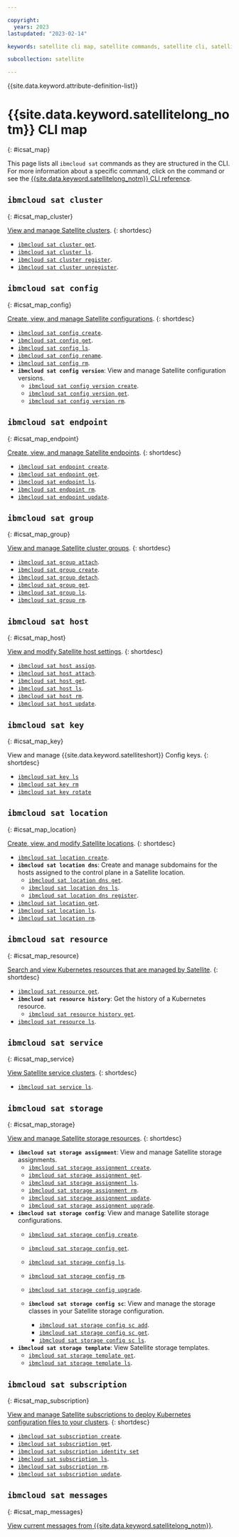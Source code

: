 ```yaml
---

copyright:
  years: 2023
lastupdated: "2023-02-14"

keywords: satellite cli map, satellite commands, satellite cli, satellite reference

subcollection: satellite

---
```


{{site.data.keyword.attribute-definition-list}}


# {{site.data.keyword.satellitelong_notm}} CLI map
{: #icsat_map}

This page lists all `ibmcloud sat` commands as they are structured in the CLI. For more information about a specific command, click on the command or see the [{{site.data.keyword.satellitelong_notm}} CLI reference](/docs/satellite?topic=satellite-satellite-cli-reference).

## `ibmcloud sat cluster`
{: #icsat_map_cluster}

[View and manage Satellite clusters](/docs/satellite?topic=satellite-satellite-cli-reference#sat-cluster-commands).
{: shortdesc}

* [`ibmcloud sat cluster get`](/docs/satellite?topic=satellite-satellite-cli-reference#cli-cluster-get).
* [`ibmcloud sat cluster ls`](/docs/satellite?topic=satellite-satellite-cli-reference#cli-cluster-ls).
* [`ibmcloud sat cluster register`](/docs/satellite?topic=satellite-satellite-cli-reference#cli-cluster-register).
* [`ibmcloud sat cluster unregister`](/docs/satellite?topic=satellite-satellite-cli-reference#cli-cluster-unregister).

## `ibmcloud sat config`
{: #icsat_map_config}

[Create, view, and manage Satellite configurations](/docs/satellite?topic=satellite-satellite-cli-reference#sat-config-configuration-commands).
{: shortdesc}

* [`ibmcloud sat config create`](/docs/satellite?topic=satellite-satellite-cli-reference#cli-config-configuration-create).
* [`ibmcloud sat config get`](/docs/satellite?topic=satellite-satellite-cli-reference#cli-config-configuration-get).
* [`ibmcloud sat config ls`](/docs/satellite?topic=satellite-satellite-cli-reference#cli-config-configuration-ls).
* [`ibmcloud sat config rename`](/docs/satellite?topic=satellite-satellite-cli-reference#cli-config-configuration-rename).
* [`ibmcloud sat config rm`](/docs/satellite?topic=satellite-satellite-cli-reference#cli-config-configuration-rm).
* **`ibmcloud sat config version`**: View and manage Satellite configuration versions.
    * [`ibmcloud sat config version create`](/docs/satellite?topic=satellite-satellite-cli-reference#cli-config-configuration-version-create).
    * [`ibmcloud sat config version get`](/docs/satellite?topic=satellite-satellite-cli-reference#cli-config-configuration-version-get).
    * [`ibmcloud sat config version rm`](/docs/satellite?topic=satellite-satellite-cli-reference#cli-config-configuration-version-rm).

## `ibmcloud sat endpoint`
{: #icsat_map_endpoint}

[Create, view, and manage Satellite endpoints](/docs/satellite?topic=satellite-satellite-cli-reference#sat-endpoint-commands).
{: shortdesc}

* [`ibmcloud sat endpoint create`](/docs/satellite?topic=satellite-satellite-cli-reference#cli-endpoint-create).
* [`ibmcloud sat endpoint get`](/docs/satellite?topic=satellite-satellite-cli-reference#cli-endpoint-get).
* [`ibmcloud sat endpoint ls`](/docs/satellite?topic=satellite-satellite-cli-reference#cli-endpoint-ls).
* [`ibmcloud sat endpoint rm`](/docs/satellite?topic=satellite-satellite-cli-reference#cli-endpoint-rm).
* [`ibmcloud sat endpoint update`](/docs/satellite?topic=satellite-satellite-cli-reference#cli-endpoint-update).

## `ibmcloud sat group`
{: #icsat_map_group}

[View and manage Satellite cluster groups](/docs/satellite?topic=satellite-satellite-cli-reference#cluster-group-commands).
{: shortdesc}

* [`ibmcloud sat group attach`](/docs/satellite?topic=satellite-satellite-cli-reference#cluster-group-attach).
* [`ibmcloud sat group create`](/docs/satellite?topic=satellite-satellite-cli-reference#cluster-group-create).
* [`ibmcloud sat group detach`](/docs/satellite?topic=satellite-satellite-cli-reference#cluster-group-detach).
* [`ibmcloud sat group get`](/docs/satellite?topic=satellite-satellite-cli-reference#cluster-group-get).
* [`ibmcloud sat group ls`](/docs/satellite?topic=satellite-satellite-cli-reference#cluster-group-ls).
* [`ibmcloud sat group rm`](/docs/satellite?topic=satellite-satellite-cli-reference#cluster-group-rm).

## `ibmcloud sat host`
{: #icsat_map_host}

[View and modify Satellite host settings](/docs/satellite?topic=satellite-satellite-cli-reference#sat-host-commands).
{: shortdesc}

* [`ibmcloud sat host assign`](/docs/satellite?topic=satellite-satellite-cli-reference#host-assign).
* [`ibmcloud sat host attach`](/docs/satellite?topic=satellite-satellite-cli-reference#host-attach).
* [`ibmcloud sat host get`](/docs/satellite?topic=satellite-satellite-cli-reference#host-get).
* [`ibmcloud sat host ls`](/docs/satellite?topic=satellite-satellite-cli-reference#host-ls).
* [`ibmcloud sat host rm`](/docs/satellite?topic=satellite-satellite-cli-reference#host-rm).
* [`ibmcloud sat host update`](/docs/satellite?topic=satellite-satellite-cli-reference#host-update).

## `ibmcloud sat key`
{: #icsat_map_key}

View and manage {{site.data.keyword.satelliteshort}} Config keys.
{: shortdesc}

* [`ibmcloud sat key ls`](/docs/satellite?topic=satellite-satellite-cli-reference#key-ls)
* [`ibmcloud sat key rm`](/docs/satellite?topic=satellite-satellite-cli-reference#key-rm)
* [`ibmcloud sat key rotate`](/docs/satellite?topic=satellite-satellite-cli-reference#key-rotate)


## `ibmcloud sat location`
{: #icsat_map_location}

[Create, view, and modify Satellite locations](/docs/satellite?topic=satellite-satellite-cli-reference#sat-location-commands).
{: shortdesc}

* [`ibmcloud sat location create`](/docs/satellite?topic=satellite-satellite-cli-reference#location-create).
* **`ibmcloud sat location dns`**: Create and manage subdomains for the hosts assigned to the control plane in a Satellite location.
    * [`ibmcloud sat location dns get`](/docs/satellite?topic=satellite-satellite-cli-reference#location-dns-get).
    * [`ibmcloud sat location dns ls`](/docs/satellite?topic=satellite-satellite-cli-reference#location-dns-ls).
    * [`ibmcloud sat location dns register`](/docs/satellite?topic=satellite-satellite-cli-reference#location-dns-register).
* [`ibmcloud sat location get`](/docs/satellite?topic=satellite-satellite-cli-reference#location-get).
* [`ibmcloud sat location ls`](/docs/satellite?topic=satellite-satellite-cli-reference#location-ls).
* [`ibmcloud sat location rm`](/docs/satellite?topic=satellite-satellite-cli-reference#location-rm).

## `ibmcloud sat resource`
{: #icsat_map_resource}

[Search and view Kubernetes resources that are managed by Satellite](/docs/satellite?topic=satellite-satellite-cli-reference#sat-resource-commands).
{: shortdesc}

* [`ibmcloud sat resource get`](/docs/satellite?topic=satellite-satellite-cli-reference#cli-resource-get).
* **`ibmcloud sat resource history`**: Get the history of a Kubernetes resource.
    * [`ibmcloud sat resource history get`](/docs/satellite?topic=satellite-satellite-cli-reference#cli-resource-history-get).
* [`ibmcloud sat resource ls`](/docs/satellite?topic=satellite-satellite-cli-reference#cli-resource-ls).

## `ibmcloud sat service`
{: #icsat_map_service}

[View Satellite service clusters](/docs/satellite?topic=satellite-satellite-cli-reference#sat-service-commands).
{: shortdesc}

* [`ibmcloud sat service ls`](/docs/satellite?topic=satellite-satellite-cli-reference#cli-service-ls).

## `ibmcloud sat storage`
{: #icsat_map_storage}

[View and manage Satellite storage resources](/docs/satellite?topic=satellite-satellite-cli-reference#sat-storage-commands).
{: shortdesc}

* **`ibmcloud sat storage assignment`**: View and manage Satellite storage assignments.
    * [`ibmcloud sat storage assignment create`](/docs/satellite?topic=satellite-satellite-cli-reference#cli-storage-assign-create).
    * [`ibmcloud sat storage assignment get`](/docs/satellite?topic=satellite-satellite-cli-reference#cli-storage-assign-get).
    * [`ibmcloud sat storage assignment ls`](/docs/satellite?topic=satellite-satellite-cli-reference#cli-storage-assign-ls).
    * [`ibmcloud sat storage assignment rm`](/docs/satellite?topic=satellite-satellite-cli-reference#cli-storage-assign-rm).
    * [`ibmcloud sat storage assignment update`](/docs/satellite?topic=satellite-satellite-cli-reference#cli-storage-assign-update).
    * [`ibmcloud sat storage assignment upgrade`](/docs/satellite?topic=satellite-satellite-cli-reference#cli-storage-assign-upgrade).
* **`ibmcloud sat storage config`**: View and manage Satellite storage configurations.
    * [`ibmcloud sat storage config create`](/docs/satellite?topic=satellite-satellite-cli-reference#cli-storage-config-create).
    * [`ibmcloud sat storage config get`](/docs/satellite?topic=satellite-satellite-cli-reference#cli-storage-config-get).
    * [`ibmcloud sat storage config ls`](/docs/satellite?topic=satellite-satellite-cli-reference#cli-storage-config-ls).
    
    * [`ibmcloud sat storage config rm`](/docs/satellite?topic=satellite-satellite-cli-reference#cli-storage-config-rm).
    * [`ibmcloud sat storage config upgrade`](/docs/satellite?topic=satellite-satellite-cli-reference#cli-storage-config-upgrade).
    * **`ibmcloud sat storage config sc`**: View and manage the storage classes in your Satellite storage configuration.
        * [`ibmcloud sat storage config sc add`](/docs/satellite?topic=satellite-satellite-cli-reference#cli-storage-config-sc-add).
        * [`ibmcloud sat storage config sc get`](/docs/satellite?topic=satellite-satellite-cli-reference#cli-storage-config-sc-get).
        * [`ibmcloud sat storage config sc ls`](/docs/satellite?topic=satellite-satellite-cli-reference#cli-storage-config-sc-ls).
* **`ibmcloud sat storage template`**: View Satellite storage templates.
    * [`ibmcloud sat storage template get`](/docs/satellite?topic=satellite-satellite-cli-reference#cli-storage-template-get).
    * [`ibmcloud sat storage template ls`](/docs/satellite?topic=satellite-satellite-cli-reference#cli-storage-template-ls).

## `ibmcloud sat subscription`
{: #icsat_map_subscription}

[View and manage Satellite subscriptions to deploy Kubernetes configuration files to your clusters](/docs/satellite?topic=satellite-satellite-cli-reference#sat-config-subscription-commands).
{: shortdesc}

* [`ibmcloud sat subscription create`](/docs/satellite?topic=satellite-satellite-cli-reference#cli-config-subscription-create).
* [`ibmcloud sat subscription get`](/docs/satellite?topic=satellite-satellite-cli-reference#cli-config-subscription-get).
* [`ibmcloud sat subscription identity set`](/docs/satellite?topic=satellite-satellite-cli-reference#cli-config-subscription-identity-set)
* [`ibmcloud sat subscription ls`](/docs/satellite?topic=satellite-satellite-cli-reference#cli-config-subscription-ls).
* [`ibmcloud sat subscription rm`](/docs/satellite?topic=satellite-satellite-cli-reference#cli-config-subscription-rm).
* [`ibmcloud sat subscription update`](/docs/satellite?topic=satellite-satellite-cli-reference#cli-config-subscription-update).

## `ibmcloud sat messages`
{: #icsat_map_messages}

[View current messages from {{site.data.keyword.satellitelong_notm}}](/docs/satellite?topic=satellite-satellite-cli-reference#cli-messages).



